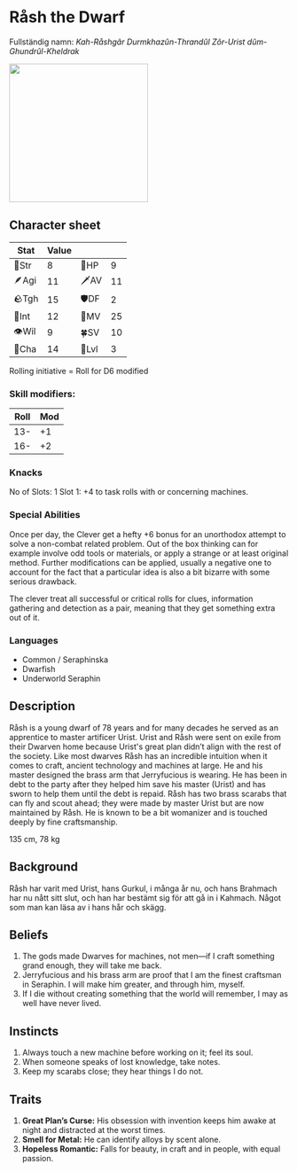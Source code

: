 # Råsh the Dwarf

Fullständig namn: _Kah-Råshgâr Durmkhazûn-Thrandûl Zôr-Urist dûm-Ghundrûl-Kheldrak_

<img src="https://github.com/jobackman/rpg-archive/assets/260888/68b92406-5215-4e89-83e9-4c615de4d847" width=250 />

## Character sheet

| Stat  | Value |     |    |
| ----- | -- | -- | -- |
| 💪Str |  8 | 🧡HP  |  9 |
| 🪶Agi | 11 | 🗡AV  | 11 |
| 🪨Tgh | 15 | 🛡DF  |  2 |
| 📖Int | 12 | 🏃MV  | 25 |
| 👁Wil |  9 | 🍀SV  | 10 |
| 👄Cha | 14 | 👑Lvl |  3 |

Rolling initiative = Roll for D6 modified 
### Skill modifiers:
| Roll | Mod |
| ---- | --- |
|  13- |  +1 |
|  16- |  +2 |

### Knacks
No of Slots: 1
Slot 1: +4 to task rolls with or concerning machines.

### Special Abilities
Once per day, the Clever get a hefty +6 bonus for an unorthodox attempt to solve a non-combat related problem.
Out of the box thinking can for example involve odd tools or materials, or apply a strange or at least original method. Further modifications can be applied, usually a negative one to account for the fact that a particular idea is also a bit bizarre with some serious drawback.

The clever treat all successful or critical rolls for clues, information gathering and detection as a pair, meaning that they get something extra out of it.

### Languages
- Common / Seraphinska
- Dwarfish
- Underworld Seraphin

## Description

Råsh is a young dwarf of 78 years and for many decades he served as an apprentice to master artificer Urist. Urist and Råsh were sent on exile from their Dwarven home because Urist's great plan didn’t align with the rest of the society. Like most dwarves Råsh has an incredible intuition when it comes to craft, ancient technology and machines at large. He and his master designed the brass arm that Jerryfucious is wearing. He has been in debt to the party after they helped him save his master (Urist) and has sworn to help them until the debt is repaid. Råsh has two brass scarabs that can fly and scout ahead; they were made by master Urist but are now maintained by Råsh. He is known to be a bit womanizer and is touched deeply by fine craftsmanship.

135 cm, 78 kg

## Background


Råsh har varit med Urist, hans Gurkul, i många år nu, och hans Brahmach har nu nått sitt slut, och han har bestämt sig för att gå in i Kahmach. Något som man kan läsa av i hans hår och skägg.

## Beliefs
1. The gods made Dwarves for machines, not men—if I craft something grand enough, they will take me back.
2. Jerryfucious and his brass arm are proof that I am the finest craftsman in Seraphin. I will make him greater, and through him, myself.
3. If I die without creating something that the world will remember, I may as well have never lived.

## Instincts

1. Always touch a new machine before working on it; feel its soul.
2. When someone speaks of lost knowledge, take notes.
3. Keep my scarabs close; they hear things I do not.

## Traits

1. **Great Plan’s Curse:** His obsession with invention keeps him awake at night and distracted at the worst times.
2. **Smell for Metal:** He can identify alloys by scent alone.
3. **Hopeless Romantic:** Falls for beauty, in craft and in people, with equal passion.
